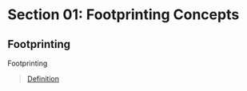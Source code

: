 # Section 01: Footprinting Concepts

## Footprinting
Footprinting

> [Definition](../definitions/definitions_F.md#footprinting)
